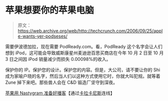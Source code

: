 # 苹果想要你的苹果电脑

> 原文：<https://web.archive.org/web/http://techcrunch.com/2006/09/25/apple-wants-yer-podseses/>

需要伊波德加拉，现在需要 PodReady.com。看，PodReady 这个名字会让人们想到 iPod，这可能会导致威斯康星州麦迪逊百思买商店在今年 10 月 2 日至 10 月 3 日之间因 iPod 销量减少而损失 0.00098%的收入。

保护你的 IP。保护您的设计。保护您的内容。但是，大公司，请不要让你的 Shi 成为家喻户晓的名字，然后当人们以这种方式使用它时，你就大叫犯规。就等着 Zune 掉下来吧。那些兽人会在 C&D 锻造厂坚守到深夜。

[苹果用 Nastygram 准备好播客](https://web.archive.org/web/20151002023122/http://blog.wired.com/music/index.blog?entry_id=1561308)【通过[卡拉卡尼斯](https://web.archive.org/web/20151002023122/http://www.calacanis.com/2006/09/23/apple-to-trademark-podcast-or-how-to-fight-the-good-fight/)连线】